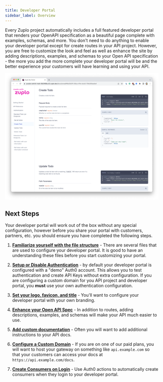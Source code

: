```yaml
---
title: Developer Portal
sidebar_label: Overview
---
```


Every Zuplo project automatically includes a full featured developer portal that
renders your OpenAPI specification as a beautiful page complete with examples,
schemas, and more. You don't need to do anything to enable your developer portal
except for create routes in your API project. However, you are free to customize
the look and feel as well as enhance the site by adding descriptions, examples,
and schemas to your Open API specification - the more you add the more complete
your developer portal will be and the better experience your customers will have
learning and using your API.

![Zuplo developer portal](../../public/media/developer-portal/6453cd75-6d0c-4e7f-8a6c-5852a06b8c3b.png)

## Next Steps

Your developer portal will work out of the box without any special
configuration, however before you share your portal with customers, partners,
etc. you should ensure you have completed the following steps.

1. **[Familiarize yourself with the file structure](./dev-portal-setup.md)** -
   There are several files that are used to configure your developer portal. It
   is good to have an understanding these files before you start customizing
   your portal.

1. **[Setup or Disable Authentication](./dev-portal-auth.md)** - by default your
   developer portal is configured with a "demo" Auth0 account. This allows you
   to test authentication and create API Keys without extra configuration. If
   you are configuring a custom domain for you API project and developer portal,
   you **must** use your own authentication configuration.

1. **[Set your logo, favicon, and title](./dev-portal-json.md)** - You'll want
   to configure your developer portal with your own branding.

1. **[Enhance your Open API Spec](./dev-portal-configuration.md)** - In addition
   to routes, adding descriptions, examples, and schemas will make your API much
   easier to use.

1. **[Add custom documentation](./dev-portal-adding-pages.md)** - Often you will
   want to add additional instructions to your API docs.

1. **[Configure a Custom Domain](./custom-domains.md)** - If you are on one of
   our paid plans, you will want to host your gateway on something like
   `api.example.com` so that your customers can access your docs at
   `https://api.example.com/docs`.

1. **[Create Consumers on Login](./dev-portal-create-consumer-on-auth.md)** -
   Use Auth0 actions to automatically create consumers when they login to your
   developer portal.

